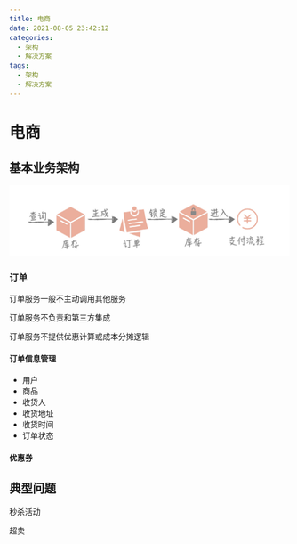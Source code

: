 ```yaml
---
title: 电商
date: 2021-08-05 23:42:12
categories: 
  - 架构
  - 解决方案
tags: 
  - 架构
  - 解决方案
---
```


# 电商

## 基本业务架构

![img](https://raw.githubusercontent.com/dunwu/images/dev/snap/20210805222544.jpg)

### 订单

订单服务一般不主动调用其他服务

订单服务不负责和第三方集成

订单服务不提供优惠计算或成本分摊逻辑

#### 订单信息管理

- 用户
- 商品
- 收货人
- 收货地址
- 收货时间
- 订单状态

#### 优惠券

## 典型问题

秒杀活动

超卖
